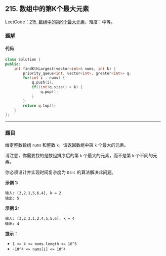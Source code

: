 ## 215. 数组中的第K个最大元素

LeetCode：[215. 数组中的第K个最大元素](https://leetcode.cn/problems/kth-largest-element-in-an-array/)，难度：中等。

### 题解

#### 代码

```c++
class Solution {
public:
    int findKthLargest(vector<int>& nums, int k) {
        priority_queue<int, vector<int>, greater<int>> q;
        for(int i : nums) {
            q.push(i);
            if((int)q.size() > k) {
                q.pop();
            }
        }
        return q.top();
    }
};
```



---



### 题目

给定整数数组 `nums` 和整数 `k`，请返回数组中第 `k` 个最大的元素。

请注意，你需要找的是数组排序后的第 `k` 个最大的元素，而不是第 `k` 个不同的元素。

你必须设计并实现时间复杂度为 `O(n)` 的算法解决此问题。

 

**示例 1:**

```
输入: [3,2,1,5,6,4], k = 2
输出: 5
```

**示例 2:**

```
输入: [3,2,3,1,2,4,5,5,6], k = 4
输出: 4
```

 

**提示：**

- `1 <= k <= nums.length <= 10^5`
- `-10^4 <= nums[i] <= 10^4`


